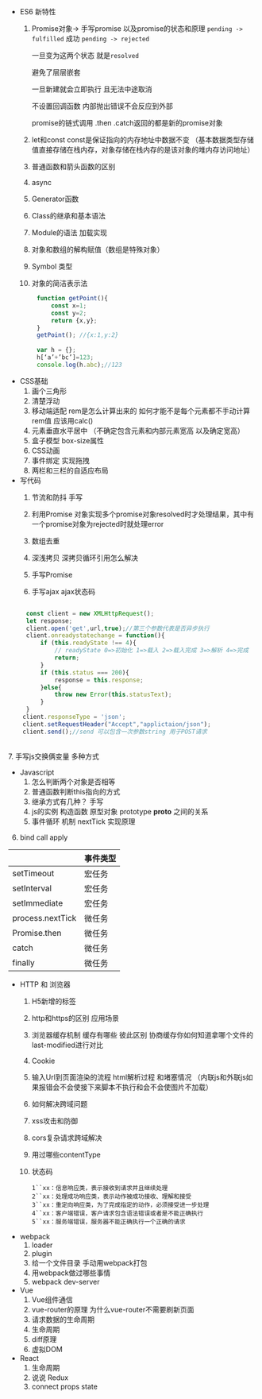 * ES6 新特性
    1. Promise对象-> 手写promise 以及promise的状态和原理
       `pending -> fulfilled` 成功  `pending -> rejected`
    
       一旦变为这两个状态 就是`resolved`
    
       避免了层层嵌套
    
       一旦新建就会立即执行 且无法中途取消
    
       不设置回调函数 内部抛出错误不会反应到外部
       
       promise的链式调用 .then .catch返回的都是新的promise对象

    2. let和const   const是保证指向的内存地址中数据不变 （基本数据类型存储值直接存储在栈内存，对象存储在栈内存的是该对象的堆内存访问地址）
    
    3. 普通函数和箭头函数的区别
    
    4. async
    
    5. Generator函数
    
    6. Class的继承和基本语法
    
    7. Module的语法 加载实现
    
    8. 对象和数组的解构赋值（数组是特殊对象）
    
    9. Symbol 类型
    
    10. 对象的简洁表示法 
```javascript
        function getPoint(){
            const x=1;
            const y=2;
            return {x,y};
        }
        getPoint(); //{x:1,y:2}
        
        var h = {};
        h[‘a’+’bc’]=123;
        console.log(h.abc);//123
```
* CSS基础
    1. 画个三角形
    2. 清楚浮动
    3. 移动端适配 rem是怎么计算出来的 如何才能不是每个元素都不手动计算rem值 应该用calc()
    4. 元素垂直水平居中  （不确定包含元素和内部元素宽高 以及确定宽高）
    5. 盒子模型 box-size属性
    6. CSS动画
    7. 事件绑定 实现拖拽
    8. 两栏和三栏的自适应布局
* 写代码
    1. 节流和防抖 手写
    
    2. 利用Promise 对象实现多个promise对象resolved时才处理结果，其中有一个promise对象为rejected时就处理error
    
    3. 数组去重
    
    4. 深浅拷贝 深拷贝循环引用怎么解决
    
    5. 手写Promise
    
    6. 手写ajax ajax状态码
    
```javascript

	 const client = new XMLHttpRequest();
	 let response;
     client.open('get',url,true);//第三个参数代表是否异步执行
	 client.onreadystatechange = function(){
         if (this.readyState !== 4){
             // readyState 0=>初始化 1=>载入 2=>载入完成 3=>解析 4=>完成
             return;
         }
         if (this.status === 200){
             response = this.response;
         }else{
             throw new Error(this.statusText);
         }
     }
	client.responseType = 'json';
	client.setRequestHeader("Accept","applictaion/json");
	client.send();//send 可以包含一次参数string 用于POST请求


```


​    
    7. 手写js交换俩变量 多种方式
* Javascript
    1. 怎么判断两个对象是否相等
    2. 普通函数判断this指向的方式
    3. 继承方式有几种？ 手写
    4. js的实例 构造函数 原型对象 prototype __proto__ 之间的关系
    5. 事件循环 机制  nextTick 实现原理
6. bind call apply
    
       
|    |  事件类型 |
| --- | --- |
|setTimeout|宏任务 |
|setInterval|宏任务 |
|setImmediate    |宏任务 |
|process.nextTick|微任务 |
|Promise.then|微任务 |
|catch|微任务 |
|finally|微任务|

* HTTP 和 浏览器
    1. H5新增的标签

    2. http和https的区别 应用场景

    3. 浏览器缓存机制 缓存有哪些 彼此区别 协商缓存你如何知道拿哪个文件的last-modified进行对比

    4. Cookie 

    5. 输入Url到页面渲染的流程  html解析过程 和堵塞情况 （内联js和外联js如果报错会不会使接下来脚本不执行和会不会使图片不加载）

    6. 如何解决跨域问题

    7. xss攻击和防御

    8. cors复杂请求跨域解决

    9. 用过哪些contentType

    10. 状态码

        ```
        1``xx：信息响应类，表示接收到请求并且继续处理
        2``xx：处理成功响应类，表示动作被成功接收、理解和接受
        3``xx：重定向响应类，为了完成指定的动作，必须接受进一步处理
        4``xx：客户端错误，客户请求包含语法错误或者是不能正确执行
        5``xx：服务端错误，服务器不能正确执行一个正确的请求
        ```
* webpack
    1. loader
    2. plugin
    3. 给一个文件目录 手动用webpack打包
    4. 用webpack做过哪些事情
    5. webpack dev-server
* Vue
    1. Vue组件通信
    2. vue-router的原理 为什么vue-router不需要刷新页面
    3. 请求数据的生命周期
    4. 生命周期
    5. diff原理
    6. 虚拟DOM
* React
    1. 生命周期
    2. 说说 Redux
    3. connect props state
    

